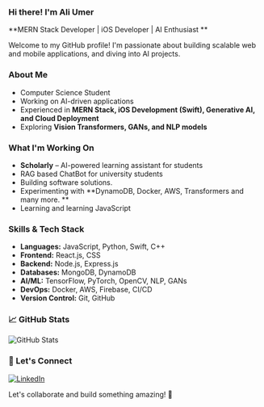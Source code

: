 ### Hi there! I'm Ali Umer 

**MERN Stack Developer | iOS Developer | AI Enthusiast **

Welcome to my GitHub profile! I'm passionate about building scalable web and mobile applications, and diving into AI projects.

###  About Me
-  Computer Science Student
-  Working on AI-driven applications
-  Experienced in **MERN Stack, iOS Development (Swift), Generative AI, and Cloud Deployment**
-  Exploring **Vision Transformers, GANs, and NLP models**

###  What I'm Working On
-  **Scholarly** – AI-powered learning assistant for students
-  RAG based ChatBot for university students
-  Building software solutions.
-  Experimenting with **DynamoDB, Docker, AWS, Transformers and many more. **
-  Learning and learning JavaScript

###  Skills & Tech Stack
- **Languages:** JavaScript, Python, Swift, C++
- **Frontend:** React.js, CSS
- **Backend:** Node.js, Express.js
- **Databases:** MongoDB, DynamoDB
- **AI/ML:** TensorFlow, PyTorch, OpenCV, NLP, GANs
- **DevOps:** Docker, AWS, Firebase, CI/CD
- **Version Control:** Git, GitHub

### 📈 GitHub Stats
![GitHub Stats](https://github-readme-stats.vercel.app/api?username=ali-umer&show_icons=true&theme=radical)

### 🌟 Let's Connect
[![LinkedIn](https://img.shields.io/badge/LinkedIn-Connect-blue?style=flat&logo=linkedin)](https://www.linkedin.com/in/ali-umer/)  

Let's collaborate and build something amazing! 🌟
